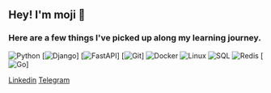## Hey! I'm moji 👋

### Here are a few things I've picked up along my learning journey.
![Python](https://img.shields.io/badge/-Python-000?&logo=Python)
[![Django](https://img.shields.io/badge/Django-%23092E20.svg?logo=django&logoColor=white)]
[![FastAPI](https://img.shields.io/badge/FastAPI-009485.svg?logo=fastapi&logoColor=white)]
[![Git](https://img.shields.io/badge/Git-F05032?logo=git&logoColor=fff)]
![Docker](https://img.shields.io/badge/docker%20-%230db7ed.svg?&style=for-the-badge&logo=docker&logoColor=white)
![Linux](https://img.shields.io/badge/-Linux-000?&logo=Linux)
![SQL](https://img.shields.io/badge/-SQL-000?style=for-the-badge&logo=MySQL&logoColor=4479A1)
![Redis](https://img.shields.io/badge/-Redis-000?&logo=Redis)
[![Go](https://img.shields.io/badge/Go-%2300ADD8.svg?&logo=go&logoColor=white)]

[Linkedin](linkedin.com/in/mojtabangh/)
[Telegram](t.me/Mojtaba_Naghavi)
<!--
**mojtabangh/mojtabangh** is a ✨ _special_ ✨ repository because its `README.md` (this file) appears on your GitHub profile.

Here are some ideas to get you started:

- 🔭 I’m currently working on ...
- 🌱 I’m currently learning ...
- 👯 I’m looking to collaborate on ...
- 🤔 I’m looking for help with ...
- 💬 Ask me about ...
- 📫 How to reach me: ...
- 😄 Pronouns: ...
- ⚡ Fun fact: ...
-->
